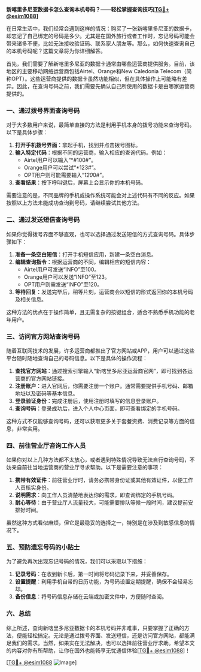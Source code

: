 **新喀里多尼亚数据卡怎么查询本机号码？——轻松掌握查询技巧[[TG💪+ @esim1088](https://t.me/s/esim1088)]**

在日常生活中，我们经常会遇到这样的情况：购买了一张新喀里多尼亚的数据卡，却忘记了自己绑定的号码是多少。尤其是在国外旅行或者工作时，忘记号码可能会带来诸多不便，比如无法接收验证码、联系家人朋友等。那么，如何快速查询自己的本机号码呢？这篇文章将为你详细解答。

首先，我们需要了解新喀里多尼亚的数据卡通常由哪些运营商提供服务。目前，该地区的主要移动网络运营商包括Airtel、Orange和New Caledonia Telecom（简称OPT）。这些运营商提供的数据卡虽然功能相似，但在具体操作上可能略有差异。因此，在查询号码之前，我们需要先确认自己所使用的数据卡是由哪家运营商提供的。

### 一、通过拨号界面查询号码

对于大多数用户来说，最简单直接的方法是利用手机本身的拨号功能来查询号码。以下是具体步骤：

1. **打开手机拨号界面**：拿起手机，找到并点击拨号图标。
2. **输入特定代码**：根据不同的运营商，输入相应的查询代码。例如：
   - Airtel用户可以输入“*#100#”。
   - Orange用户可以尝试“*123#”。
   - OPT用户则可能需要输入“*120*0#”。
3. **查看结果**：按下呼叫键后，屏幕上会显示你的本机号码。

需要注意的是，不同品牌的手机或操作系统可能会对上述代码有不同的反应。如果按照以上方法未能成功查询到号码，请继续尝试其他方法。

### 二、通过发送短信查询号码

如果你觉得拨号界面不够直观，也可以选择通过发送短信的方式查询号码。具体步骤如下：

1. **准备一条空白短信**：打开手机短信应用，新建一条空白消息。
2. **编辑查询指令**：根据运营商的不同，编辑相应的短信内容：
   - Airtel用户可发送“INFO”至100。
   - Orange用户可以发送“INFO”至123。
   - OPT用户则需发送“INFO”至120。
3. **等待回复**：发送完毕后，稍等片刻，运营商会以短信的形式返回你的本机号码及相关信息。

这种方法的优点在于操作简单，且无需复杂的按键组合，适合不熟悉手机功能的老年用户。

### 三、访问官方网站查询号码

随着互联网技术的发展，许多运营商都推出了官方网站或APP，用户可以通过这些平台随时随地查询自己的号码信息。以下是具体的操作流程：

1. **查找官方网站**：通过搜索引擎输入“新喀里多尼亚运营商官网”，即可找到各运营商的官方网站链接。
2. **注册账户**：进入官网后，你需要注册一个账户。通常需要提供手机号码、邮箱地址以及密码等基本信息。
3. **登录验证身份**：完成注册后，使用注册时填写的信息登录账户。
4. **查询号码**：登录成功后，进入个人中心页面，即可查看绑定的手机号码。

这种方式不仅能够查询号码，还可以获取更多关于套餐资费、消费记录等方面的信息，非常实用。

### 四、前往营业厅咨询工作人员

如果你对以上几种方法都不太放心，或者遇到特殊情况导致无法自行查询号码，不妨亲自前往当地运营商的营业厅寻求帮助。以下是需要注意的事项：

1. **携带有效证件**：前往营业厅时，请务必携带身份证或其他有效证件，以便工作人员核实身份。
2. **说明需求**：向工作人员清楚地表达你的需求，即查询绑定的手机号码。
3. **耐心等待**：由于营业厅人流量较大，可能需要排队等候一段时间，建议提前安排好时间。

虽然这种方式看似麻烦，但它是最稳妥的选择之一，特别是在涉及到敏感信息的情况下。

### 五、预防遗忘号码的小贴士

为了避免再次出现忘记号码的情况，我们可以采取以下措施：

1. **记录号码**：在收到新卡后，第一时间将号码记录下来，并妥善保存。
2. **设置提醒**：利用手机自带的日历功能，为号码设置定期提醒，确保不会轻易忘却。
3. **备份信息**：将号码信息存储在云端或加密文件中，方便随时查阅。

### 六、总结

综上所述，查询新喀里多尼亚数据卡的本机号码并非难事，只要掌握了正确的方法，便能轻松搞定。无论是通过拨号界面、发送短信，还是访问官方网站，都能满足我们的需求。当然，如果实在无法解决，也可以选择前往营业厅求助。希望本文的内容对你有所帮助，让你在国外也能畅享无忧通信体验[[TG💪+ @esim1088](https://t.me/s/esim1088)]！

[[TG💪+ @esim1088](https://t.me/s/esim1088) ![Image](https://i.postimg.cc/4NQfJmqS/Snipaste-2025-05-13-00-14-12.png)]
